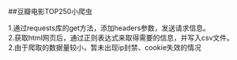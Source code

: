 ##豆瓣电影TOP250小爬虫

1.通过requests库的get方法，添加headers参数，发送请求信息。<br />
2.获取html网页后，通过正则表达式来取得需要的信息，并写入csv文件。<br />
2.由于爬取的数据量较小，暂未出现ip封禁、cookie失效的情况<br />

